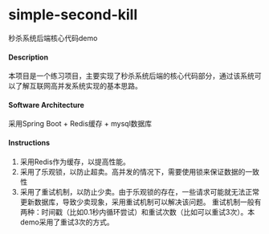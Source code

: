 # simple-second-kill
秒杀系统后端核心代码demo
#### Description
本项目是一个练习项目，主要实现了秒杀系统后端的核心代码部分，通过该系统可以了解互联网高并发系统实现的基本思路。

#### Software Architecture
采用Spring Boot + Redis缓存 + mysql数据库

#### Instructions

1. 采用Redis作为缓存，以提高性能。
2. 采用了乐观锁，以防止超卖。高并发的情况下，需要使用锁来保证数据的一致性
3. 采用了重试机制，以防止少卖。由于乐观锁的存在，一些请求可能就无法正常更新数据库，导致少卖现象，采用重试机制可以解决该问题。
   重试机制一般有两种：时间戳（比如0.1秒内循环尝试）和重试次数（比如可以重试3次）。本demo采用了重试3次的方式。

